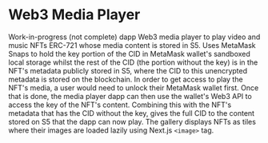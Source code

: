 # Web3 Media Player

Work-in-progress (not complete) dapp Web3 media player to play video and music NFTs ERC-721 whose media content is stored in S5. Uses MetaMask Snaps to hold the key portion of the CID in MetaMask wallet's sandboxed local storage whilst the rest of the CID (the portion without the key) is in the NFT's metadata publicly stored in S5, where the CID to this unencrypted metadata is stored on the blockchain. In order to get access to play the NFT's media, a user would need to unlock their MetaMask wallet first. Once that is done, the media player dapp can then use the wallet's Web3 API to access the key of the NFT's content. Combining this with the NFT's metadata that has the CID without the key, gives the full CID to the content stored on S5 that the dapp can now play. The gallery displays NFTs as tiles where their images are loaded lazily using Next.js `<image>` tag.
